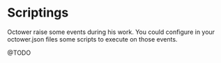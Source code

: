 # Scriptings

Octower raise some events during his work. 
You could configure in your octower.json files some scripts to execute on those events.

@TODO
